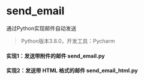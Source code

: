 # send_email
通过Python实现邮件自动发送
> Python版本3.8.0，开发工具：Pycharm

#### 实现1：发送带附件的邮件 send_email.py
#### 实现2：发送带 HTML 格式的邮件 send_email_html.py
